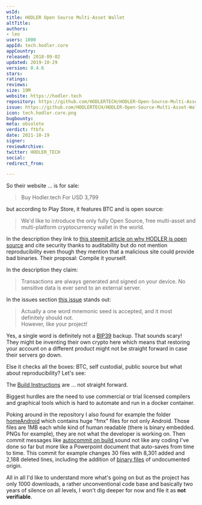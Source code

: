 ```yaml
---
wsId: 
title: HODLER Open Source Multi-Asset Wallet
altTitle: 
authors:
- leo
users: 1000
appId: tech.hodler.core
appCountry: 
released: 2018-09-02
updated: 2019-10-29
version: 0.4.6
stars: 
ratings: 
reviews: 
size: 19M
website: https://hodler.tech
repository: https://github.com/HODLERTECH/HODLER-Open-Source-Multi-Asset-Wallet
issue: https://github.com/HODLERTECH/HODLER-Open-Source-Multi-Asset-Wallet/issues/165
icon: tech.hodler.core.png
bugbounty: 
meta: obsolete
verdict: ftbfs
date: 2021-10-19
signer: 
reviewArchive: 
twitter: HODLER_TECH
social: 
redirect_from: 

---
```


So their website ... is for sale:

> Buy Hodler.tech For USD 3,799

but according to Play Store, it features BTC and is open source:

> We'd like to introduce the only fully Open Source, free multi-asset and
  multi-platform cryptocurrency wallet in the world.

In the description they link to
[this steemit article on why HODLER is open source](https://steemit.com/source/@hodler.tech/hodler-the-only-multiwallet-that-s-open-source-and-why-it-matters)
and cite security thanks to auditability but do not mention reproducibility even
though they mention that a malicious site could provide bad binaries. Their
proposal: Compile it yourself.

In the description they claim:

> Transactions are always generated and signed on your device. No sensitive data
  is ever send to an external server.

In the issues section
[this issue](https://github.com/HODLERTECH/HODLER-Open-Source-Multi-Asset-Wallet/issues/151)
stands out:

> Actually a one word mnemonic seed is accepted, and it most definitely should
  not.<br>
  However, like your project!

Yes, a single word is definitely not a
[BIP39](https://github.com/bitcoin/bips/blob/master/bip-0039.mediawiki?rgh-link-date=2019-03-20T12%3A20%3A40Z)
backup. That sounds scary! They might be inventing their own crypto here which
means that restoring your account on a different product might not be straight
forward in case their servers go down.

Else it checks all the boxes: BTC, self custodial, public source but what about
reproducibility? Let's see:

The [Build Instructions](https://github.com/HODLERTECH/HODLER-Open-Source-Multi-Asset-Wallet#compilation)
are ... not straight forward.

Biggest hurdles are the need to use commercial or trial licensed compilers and
graphical tools which is hard to automate and run in a docker container.

Poking around in the repository I also found for example the folder
[homeAndroid](https://github.com/HODLERTECH/HODLER-Open-Source-Multi-Asset-Wallet/tree/master/HODLER_Multiplatform_Win_And_iOS_Linux/homeAndroid)
which contains huge "fmx" files for not only Android. Those files are 1MB
each while kind of human readable (there is binary embedded. PNGs for example),
they are not what the developer is working on. Then commit messages like
[autocommit on build ](https://github.com/HODLERTECH/HODLER-Open-Source-Multi-Asset-Wallet/commit/503fad1ff1fdb8ac1b4ac4392bb929c5fa497e1c)
sound not like any coding I've done so far but more like a Powerpoint document
that auto-saves from time to time. This commit for example changes 30 files with
8,301 added and 2,188 deleted lines, including the addition of [binary files](https://github.com/HODLERTECH/HODLER-Open-Source-Multi-Asset-Wallet/commit/503fad1ff1fdb8ac1b4ac4392bb929c5fa497e1c#diff-94cd8edf8970320bd520c5d8be2356cb5835250ea255a1ed327fd60802d6f58a) of undocumented origin.

All in all I'd like to understand more what's going on but as the project has
only 1000 downloads, a rather unconventional code base and basically two years
of silence on all levels, I won't dig deeper for now and file it as
**not verifiable**.
